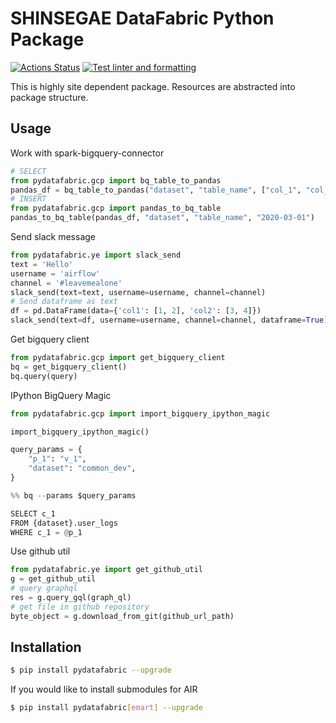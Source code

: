 # SHINSEGAE DataFabric Python Package


[![Actions Status](https://github.com/emartdt/dataplatform-python-dist/workflows/release/badge.svg)](https://github.com/emartdt/dataplatform-python-dist/actions)
[![Test linter and formatting](https://github.com/emartdt/dataplatform-python-dist/actions/workflows/test.yml/badge.svg)](https://github.com/emartdt/dataplatform-python-dist/actions/workflows/test.yml)

This is highly site dependent package.
Resources are abstracted into package structure.


## Usage


Work with spark-bigquery-connector
```python
# SELECT
from pydatafabric.gcp import bq_table_to_pandas 
pandas_df = bq_table_to_pandas("dataset", "table_name", ["col_1", "col_2"], "2020-01-01", "cust_id is not null")
# INSERT 
from pydatafabric.gcp import pandas_to_bq_table
pandas_to_bq_table(pandas_df, "dataset", "table_name", "2020-03-01")
```


Send slack message
```python
from pydatafabric.ye import slack_send
text = 'Hello'
username = 'airflow'
channel = '#leavemealone'
slack_send(text=text, username=username, channel=channel)
# Send dataframe as text
df = pd.DataFrame(data={'col1': [1, 2], 'col2': [3, 4]})
slack_send(text=df, username=username, channel=channel, dataframe=True)
```


Get bigquery client
```python
from pydatafabric.gcp import get_bigquery_client
bq = get_bigquery_client()
bq.query(query)
```

IPython BigQuery Magic
```python
from pydatafabric.gcp import import_bigquery_ipython_magic

import_bigquery_ipython_magic()

query_params = {
    "p_1": "v_1",
    "dataset": "common_dev",
}
```
```python
%% bq --params $query_params

SELECT c_1 
FROM {dataset}.user_logs
WHERE c_1 = @p_1
```


Use github util
```python
from pydatafabric.ye import get_github_util
g = get_github_util
# query graphql
res = g.query_gql(graph_ql)
# get file in github repository
byte_object = g.download_from_git(github_url_path)
```


## Installation

```sh
$ pip install pydatafabric --upgrade
```

If you would like to install submodules for AIR

```sh
$ pip install pydatafabric[emart] --upgrade
```
